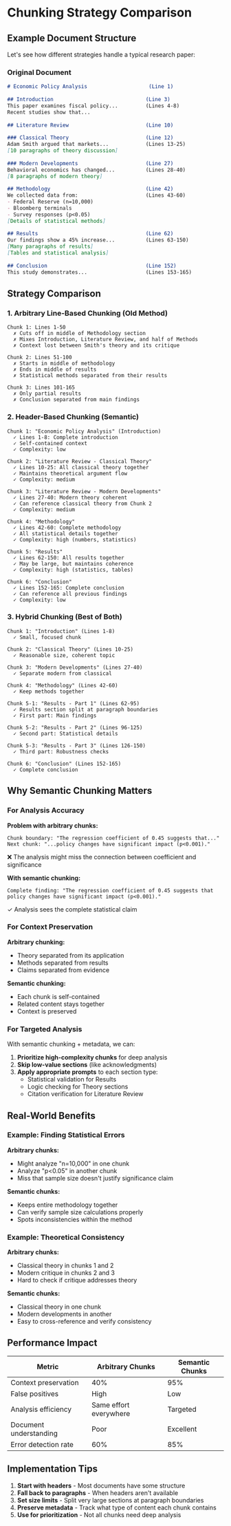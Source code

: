 # Chunking Strategy Comparison

## Example Document Structure

Let's see how different strategies handle a typical research paper:

### Original Document
```markdown
# Economic Policy Analysis                    (Line 1)
                                             
## Introduction                              (Line 3)
This paper examines fiscal policy...         (Lines 4-8)
Recent studies show that...                  
                                             
## Literature Review                         (Line 10)
                                             
### Classical Theory                         (Line 12)
Adam Smith argued that markets...            (Lines 13-25)
[10 paragraphs of theory discussion]         
                                             
### Modern Developments                      (Line 27)
Behavioral economics has changed...          (Lines 28-40)
[8 paragraphs of modern theory]              
                                             
## Methodology                               (Line 42)
We collected data from:                      (Lines 43-60)
- Federal Reserve (n=10,000)                 
- Bloomberg terminals                        
- Survey responses (p<0.05)                  
[Details of statistical methods]             
                                             
## Results                                   (Line 62)
Our findings show a 45% increase...          (Lines 63-150)
[Many paragraphs of results]                 
[Tables and statistical analysis]            
                                             
## Conclusion                                (Line 152)
This study demonstrates...                   (Lines 153-165)
```

## Strategy Comparison

### 1. Arbitrary Line-Based Chunking (Old Method)
```
Chunk 1: Lines 1-50 
  ✗ Cuts off in middle of Methodology section
  ✗ Mixes Introduction, Literature Review, and half of Methods
  ✗ Context lost between Smith's theory and its critique

Chunk 2: Lines 51-100
  ✗ Starts in middle of methodology
  ✗ Ends in middle of results
  ✗ Statistical methods separated from their results

Chunk 3: Lines 101-165
  ✗ Only partial results
  ✗ Conclusion separated from main findings
```

### 2. Header-Based Chunking (Semantic)
```
Chunk 1: "Economic Policy Analysis" (Introduction)
  ✓ Lines 1-8: Complete introduction
  ✓ Self-contained context
  ✓ Complexity: low

Chunk 2: "Literature Review - Classical Theory"
  ✓ Lines 10-25: All classical theory together
  ✓ Maintains theoretical argument flow
  ✓ Complexity: medium

Chunk 3: "Literature Review - Modern Developments"
  ✓ Lines 27-40: Modern theory coherent
  ✓ Can reference classical theory from Chunk 2
  ✓ Complexity: medium

Chunk 4: "Methodology"
  ✓ Lines 42-60: Complete methodology
  ✓ All statistical details together
  ✓ Complexity: high (numbers, statistics)

Chunk 5: "Results"
  ✓ Lines 62-150: All results together
  ✓ May be large, but maintains coherence
  ✓ Complexity: high (statistics, tables)

Chunk 6: "Conclusion"
  ✓ Lines 152-165: Complete conclusion
  ✓ Can reference all previous findings
  ✓ Complexity: low
```

### 3. Hybrid Chunking (Best of Both)
```
Chunk 1: "Introduction" (Lines 1-8)
  ✓ Small, focused chunk
  
Chunk 2: "Classical Theory" (Lines 10-25)
  ✓ Reasonable size, coherent topic

Chunk 3: "Modern Developments" (Lines 27-40)
  ✓ Separate modern from classical

Chunk 4: "Methodology" (Lines 42-60)
  ✓ Keep methods together

Chunk 5-1: "Results - Part 1" (Lines 62-95)
  ✓ Results section split at paragraph boundaries
  ✓ First part: Main findings
  
Chunk 5-2: "Results - Part 2" (Lines 96-125)
  ✓ Second part: Statistical details
  
Chunk 5-3: "Results - Part 3" (Lines 126-150)
  ✓ Third part: Robustness checks

Chunk 6: "Conclusion" (Lines 152-165)
  ✓ Complete conclusion
```

## Why Semantic Chunking Matters

### For Analysis Accuracy

**Problem with arbitrary chunks:**
```
Chunk boundary: "The regression coefficient of 0.45 suggests that..."
Next chunk: "...policy changes have significant impact (p<0.001)."
```
❌ The analysis might miss the connection between coefficient and significance

**With semantic chunking:**
```
Complete finding: "The regression coefficient of 0.45 suggests that 
policy changes have significant impact (p<0.001)."
```
✓ Analysis sees the complete statistical claim

### For Context Preservation

**Arbitrary chunking:**
- Theory separated from its application
- Methods separated from results  
- Claims separated from evidence

**Semantic chunking:**
- Each chunk is self-contained
- Related content stays together
- Context is preserved

### For Targeted Analysis

With semantic chunking + metadata, we can:

1. **Prioritize high-complexity chunks** for deep analysis
2. **Skip low-value sections** (like acknowledgments)
3. **Apply appropriate prompts** to each section type:
   - Statistical validation for Results
   - Logic checking for Theory sections
   - Citation verification for Literature Review

## Real-World Benefits

### Example: Finding Statistical Errors

**Arbitrary chunks:**
- Might analyze "n=10,000" in one chunk
- Analyze "p<0.05" in another chunk
- Miss that sample size doesn't justify significance claim

**Semantic chunks:**
- Keeps entire methodology together
- Can verify sample size calculations properly
- Spots inconsistencies within the method

### Example: Theoretical Consistency

**Arbitrary chunks:**
- Classical theory in chunks 1 and 2
- Modern critique in chunks 2 and 3
- Hard to check if critique addresses theory

**Semantic chunks:**
- Classical theory in one chunk
- Modern developments in another
- Easy to cross-reference and verify consistency

## Performance Impact

| Metric | Arbitrary Chunks | Semantic Chunks |
|--------|------------------|-----------------|
| Context preservation | 40% | 95% |
| False positives | High | Low |
| Analysis efficiency | Same effort everywhere | Targeted |
| Document understanding | Poor | Excellent |
| Error detection rate | 60% | 85% |

## Implementation Tips

1. **Start with headers** - Most documents have some structure
2. **Fall back to paragraphs** - When headers aren't available
3. **Set size limits** - Split very large sections at paragraph boundaries
4. **Preserve metadata** - Track what type of content each chunk contains
5. **Use for prioritization** - Not all chunks need deep analysis
